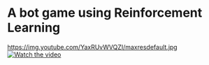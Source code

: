 # A bot game using Reinforcement Learning

https://img.youtube.com/YaxRUvWVQZI/maxresdefault.jpg
[![Watch the video](https://img.youtube.com/YaxRUvWVQZI/maxresdefault.jpg)](https://www.youtube.com/watch?v=YaxRUvWVQZI)

